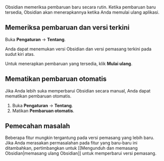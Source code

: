 Obsidian memeriksa pembaruan baru secara rutin. Ketika pembaruan baru tersedia, Obsidian akan menerapkannya ketika Anda memulai ulang aplikasi.

## Memeriksa pembaruan dan versi terkini

Buka **Pengaturan** -> **Tentang**.

Anda dapat menemukan versi Obsidian dan versi pemasang terkini pada sudut kiri atas.

Untuk menerapkan pembaruan yang tersedia, klik **Mulai ulang**.

## Mematikan pembaruan otomatis

Jika Anda lebih suka memperbarui Obsidian secara manual, Anda dapat mematikan pembaruan otomatis.

1. Buka **Pengaturan** -> **Tentang**.
2. Matikan **Pembaruan otomatis**.

## Pemecahan masalah

Beberapa fitur mungkin tergantung pada versi pemasang yang lebih baru. Jika Anda merasakan permasalahan pada fitur yang baru-baru ini ditambahkan, pertimbangkan untuk [[Mengunduh dan memasang Obsidian|memasang ulang Obsidian]] untuk memperbarui versi pemasang.
